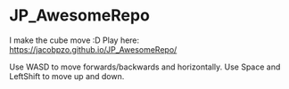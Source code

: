 # JP_AwesomeRepo
 I make the cube move :D
Play here: https://jacobpzo.github.io/JP_AwesomeRepo/

Use WASD to move forwards/backwards and horizontally.
Use Space and LeftShift to move up and down.
